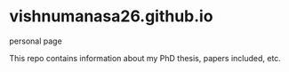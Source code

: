 # vishnumanasa26.github.io
personal page

This repo contains information about my PhD thesis, papers included, etc.

